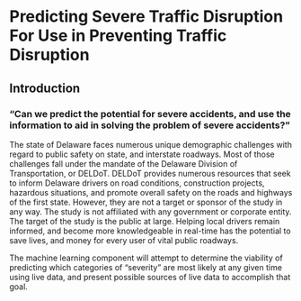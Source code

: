 # Predicting Severe Traffic Disruption For Use in Preventing Traffic Disruption


## Introduction
### “Can we predict the potential for  severe accidents, and use the information to aid in solving the problem of severe accidents?”

<p>
    The state of Delaware faces numerous unique demographic challenges with regard to public safety on state, and interstate roadways. Most of those challenges fall under the mandate of the Delaware Division of Transportation, or DELDoT. DELDoT provides numerous resources that seek to inform Delaware drivers on road conditions, construction projects, hazardous situations, and promote overall safety on the roads and highways of the first state. However, they are not a target or sponsor of the study in any way. The study is not affiliated with any government or corporate entity. The target of the study is the public at large. Helping local drivers remain informed, and become more knowledgeable in real-time has the potential to save lives, and money for every user of vital public roadways. <br>
    
 The machine learning component will attempt to determine the viability of predicting which categories of “severity” are most likely at any given time using live data, and present possible sources of live data to accomplish that goal. <br>

</p>
